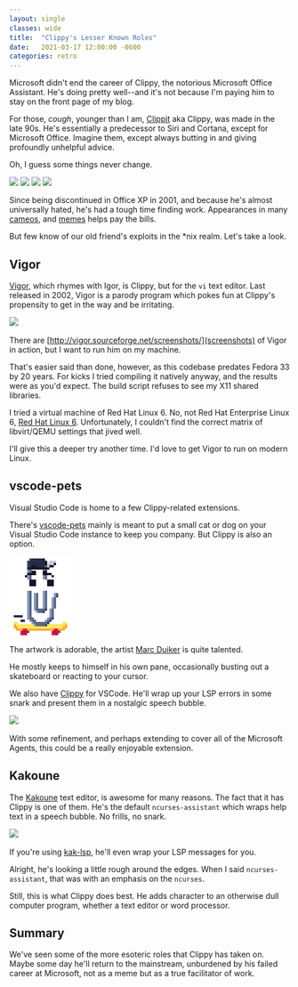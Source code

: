 ```yaml
---
layout: single
classes: wide
title:  "Clippy's Lesser Known Roles"
date:   2021-03-17 12:00:00 -0600
categories: retro
---
```


Microsoft didn't end the career of Clippy, the notorious Microsoft Office Assistant.
He's doing pretty well--and it's not because I'm paying him to stay on the front page of my blog.

For those, *cough*, younger than I am, [Clippit](https://en.wikipedia.org/wiki/Office_Assistant) aka Clippy, was made in the late 90s.
He's essentially a predecessor to Siri and Cortana, except for Microsoft Office.
Imagine them, except always butting in and giving profoundly unhelpful advice.

Oh, I guess some things never change.

<p float="left">
  <img src="https://i.gifer.com/Ick.gif" width="200" />
  <img src="https://i.gifer.com/1zfr.gif" width="200" /> 
  <img src="https://media1.tenor.com/images/90f6c9e9a524b23833622a846ce3ecfc/tenor.gif" width="200" /> 
  <img src="https://media1.tenor.com/images/fb366ef42f624bf068b4f84b326ca9d1/tenor.gif" width="200" /> 
</p>


Since being discontinued in Office XP in 2001, and because he's almost universally hated, he's had a tough time finding work. 
Appearances in many [cameos](https://en.wikipedia.org/wiki/Ribbon_Hero_2), and [memes](https://junkee.com/clippy-microsoft-bob-paperclip/215811) helps pay the bills.

But few know of our old friend's exploits in the *nix realm.
Let's take a look.

## Vigor
[Vigor](http://vigor.sourceforge.net/), which rhymes with Igor, is Clippy, but for the `vi` text editor.
Last released in 2002, Vigor is a parody program which pokes fun at Clippy's propensity to get in the way and be irritating.

![](http://vigor.sourceforge.net/screenshots/coram.jpg)

There are [http://vigor.sourceforge.net/screenshots/](screenshots) of Vigor in action, but I want to run him on my machine.

That's easier said than done, however, as this codebase predates Fedora 33 by 20 years.
For kicks I tried compiling it natively anyway, and the results were as you'd expect.
The build script refuses to see my X11 shared libraries.

I tried a virtual machine of Red Hat Linux 6.
No, not Red Hat Enterprise Linux 6, [Red Hat Linux 6](https://en.wikipedia.org/wiki/Red_Hat_Linux).
Unfortunately, I couldn't find the correct matrix of libvirt/QEMU settings that jived well.

I'll give this a deeper try another time.
I'd love to get Vigor to run on modern Linux.

## vscode-pets
Visual Studio Code is home to a few Clippy-related extensions.

There's [vscode-pets](https://marketplace.visualstudio.com/items?itemName=tonybaloney.vscode-pets) mainly is meant to put a small cat or dog on your Visual Studio Code instance to keep you company. But Clippy is also an option.

![](https://raw.githubusercontent.com/tonybaloney/vscode-pets/master/media/clippy/black_walk_fast_8fps.gif)

The artwork is adorable, the artist [Marc Duiker](https://twitter.com/marcduiker) is quite talented.

He mostly keeps to himself in his own pane, occasionally busting out a skateboard or reacting to your cursor. 

We also have [Clippy](https://marketplace.visualstudio.com/items?itemName=fleshywaffles.vs-code-clippy) for VSCode. 
He'll wrap up your LSP errors in some snark and present them in a nostalgic speech bubble.

![](https://inahga-public.s3-us-west-2.amazonaws.com/clippy1.png)

With some refinement, and perhaps extending to cover all of the Microsoft Agents, this could be a really enjoyable extension.

## Kakoune
The [Kakoune](https://kakoune.org/) text editor, is awesome for many reasons.
The fact that it has Clippy is one of them.
He's the default `ncurses-assistant` which wraps help text in a speech bubble. 
No frills, no snark.

![](https://inahga-public.s3-us-west-2.amazonaws.com/clippy2.png)

If you're using [kak-lsp](https://github.com/kak-lsp/kak-lsp), he'll even wrap your LSP messages for you.

Alright, he's looking a little rough around the edges.
When I said `ncurses-assistant`, that was with an emphasis on the `ncurses`.

Still, this is what Clippy does best.
He adds character to an otherwise dull computer program, whether a text editor or word processor.

## Summary
We've seen some of the more esoteric roles that Clippy has taken on.
Maybe some day he'll return to the mainstream, unburdened by his failed career at Microsoft, not as a meme but as a true facilitator of work.

